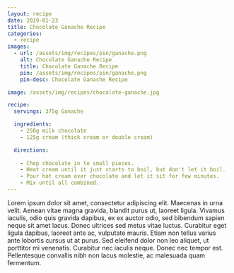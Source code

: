 ```yaml
---
layout: recipe
date: 2019-01-23
title: Chocolate Ganache Recipe
categories:
  - recipe
images: 
  - url: /assets/img/recipes/pin/ganache.png
    alt: Chocolate Ganache Recipe
    title: Chocolate Ganache Recipe
    pin: /assets/img/recipes/pin/ganache.png
    pin-desc: Chocolate Ganache Recipe

image: /assets/img/recipes/chocolate-ganache.jpg

recipe:
  servings: 375g Ganache

  ingredients:
    - 250g milk chocolate
    - 125g cream (thick cream or double cream)

  directions:
    
    - Chop chocolate in to small pieces.
    - Heat cream until it just starts to boil, but don't let it boil.
    - Pour hot cream over chocolate and let it sit for few minutes.
    - Mix until all combined.
---
```



Lorem ipsum dolor sit amet, consectetur adipiscing elit. Maecenas in urna velit. Aenean vitae magna gravida, blandit purus ut, laoreet ligula. Vivamus iaculis, odio quis gravida dapibus, ex ex auctor odio, sed bibendum sapien neque sit amet lacus. Donec ultrices sed metus vitae luctus. Curabitur eget ligula dapibus, laoreet ante ac, vulputate mauris. Etiam non tellus varius ante lobortis cursus ut at purus. Sed eleifend dolor non leo aliquet, ut porttitor mi venenatis. Curabitur nec iaculis neque. Donec nec tempor est. Pellentesque convallis nibh non lacus molestie, ac malesuada quam fermentum.